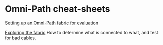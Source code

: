# Omni-Path cheat-sheets

[Setting up an Omni-Path fabric for evaluation](BriefInstallAndTest.md)

[Exploring the fabric](opareport_CookBook.md) How to determine what is connected to what, and test for bad cables.
